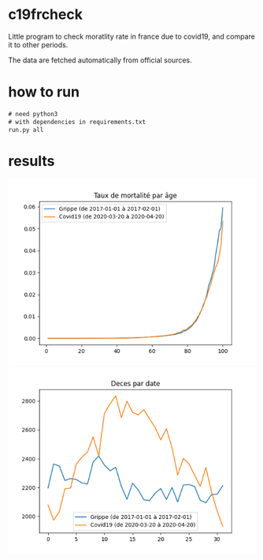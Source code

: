 # c19frcheck

Little program to check moratlity rate in france due to covid19, and compare it to other periods.

The data are fetched automatically from official sources.

# how to run

```
# need python3
# with dependencies in requirements.txt
run.py all
```

# results

![Taux de mortalité par âge](res_taux_mortalite_par_age.png)
![Décès par date](res_deces_par_date.png)